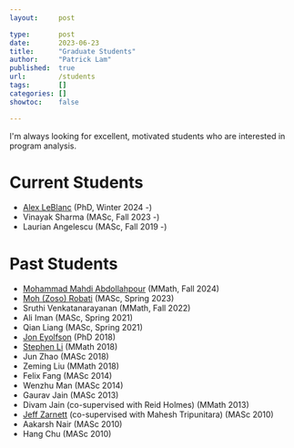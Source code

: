 ```yaml
---
layout:     post

type:       post
date:       2023-06-23
title:      "Graduate Students"
author:     "Patrick Lam"
published:  true
url:        /students
tags:       []
categories: []
showtoc:    false

---
```

I'm always looking for excellent, motivated students who are interested in program analysis.

# Current Students

* <a href="https://alexlb99.github.io/">Alex LeBlanc</a> (PhD, Winter 2024 -)
* Vinayak Sharma (MASc, Fall 2023 -)
* Laurian Angelescu (MASc, Fall 2019 -)

# Past Students

* <a href="https://mohammadmahdi.com">Mohammad Mahdi Abdollahpour</a> (MMath, Fall 2024)
* <a href="https://mohrobati.github.io">Moh (Zoso) Robati</a> (MASc, Spring 2023)
* Sruthi Venkatanarayanan (MMath, Fall 2022)
* Ali Iman (MASc, Spring 2021)
* Qian Liang (MASc, Spring 2021)
* <a href="https://eyolfson.com">Jon Eyolfson</a> (PhD 2018)
* <a href="https://www.stephenli.ca">Stephen Li</a> (MMath 2018)
* Jun Zhao (MASc 2018)
* Zeming Liu (MMath 2018)
* Felix Fang (MASc 2014)
* Wenzhu Man (MASc 2014)
* Gaurav Jain (MASc 2013)
* Divam Jain (co-supervised with Reid Holmes) (MMath 2013)
* <a href="https://uwaterloo.ca/electrical-computer-engineering/about/people/jzarnett">Jeff Zarnett</a> (co-supervised with Mahesh Tripunitara) (MASc 2010)
* Aakarsh Nair (MASc 2010)
* Hang Chu (MASc 2010)
